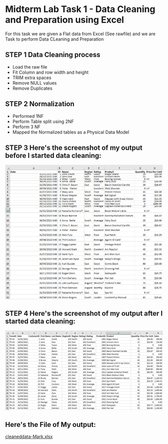 # Midterm Lab Task 1 - Data Cleaning and Preparation using Excel
For this task we are given a Flat data from Excel (See rawfile) and we are Task to perform Data CLeaning and Preparation 
## STEP 1 Data Cleaning process
- Load the raw file
- Fit Column and row width and height
- TRIM extra spaces
- Remove NULL values
- Remove Duplicates
## STEP 2 Normalization 
- Performed 1NF
- Perform Table split using 2NF
- Perform 3 NF
- Mapped the Normalized tables as a Physical Data Model
## STEP 3 Here's the screenshot of my output before I started data cleaning:
![screenshot](images/Pic1.png)
## STEP 4 Here's the screenshot of my output after I started data cleaning:
![screenshot](images/Pic2.png)
## Here's the File of My output:
[cleaneddata-Mark.xlsx](https://github.com/user-attachments/files/19051416/cleaneddata-Mark.xlsx)
